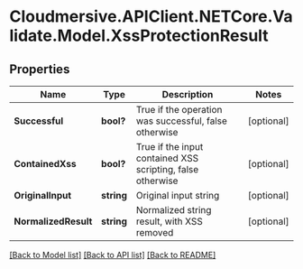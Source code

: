 # Cloudmersive.APIClient.NETCore.Validate.Model.XssProtectionResult
## Properties

Name | Type | Description | Notes
------------ | ------------- | ------------- | -------------
**Successful** | **bool?** | True if the operation was successful, false otherwise | [optional] 
**ContainedXss** | **bool?** | True if the input contained XSS scripting, false otherwise | [optional] 
**OriginalInput** | **string** | Original input string | [optional] 
**NormalizedResult** | **string** | Normalized string result, with XSS removed | [optional] 

[[Back to Model list]](../README.md#documentation-for-models) [[Back to API list]](../README.md#documentation-for-api-endpoints) [[Back to README]](../README.md)

